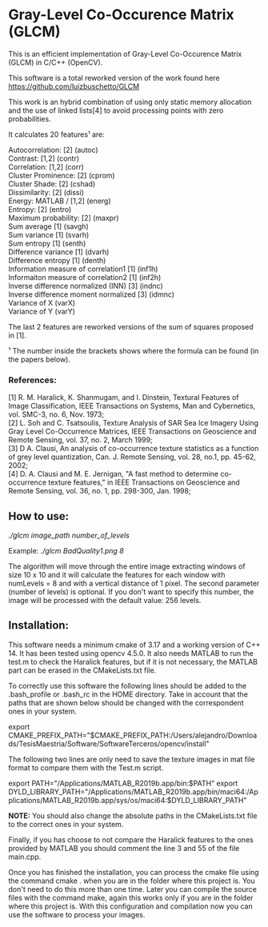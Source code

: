 <h1>Gray-Level Co-Occurence Matrix (GLCM)</h1>
This is an efficient implementation of Gray-Level Co-Occurence Matrix (GLCM) in C/C++ (OpenCV).  <br>

This software is a total reworked version of the work found here https://github.com/luizbuschetto/GLCM

This work is an hybrid combination of using only static memory allocation and the use of linked lists[4] to avoid processing points with zero probabilities.

It calculates 20 features¹ are:

Autocorrelation: [2]                      				(autoc)<br>
Contrast: [1,2]                    			            (contr)<br>
Correlation: [1,2]                        				(corr)<br>
Cluster Prominence: [2]                   			    (cprom)<br>
Cluster Shade: [2]                       	 			(cshad)<br>
Dissimilarity: [2]                        				(dissi)<br>
Energy: MATLAB / [1,2]                    				(energ)<br>
Entropy: [2]                              				(entro)<br>
Maximum probability: [2]                  			    (maxpr)<br>
Sum average [1]                           				(savgh)<br>
Sum variance [1]                         			 	(svarh)<br>
Sum entropy [1]                          				(senth)<br>
Difference variance [1]                   				(dvarh)<br>
Difference entropy [1]                    				(denth)<br>
Information measure of correlation1 [1]   	            (inf1h)<br>
Informaiton measure of correlation2 [1]   	            (inf2h)<br>
Inverse difference normalized (INN) [3]   		        (indnc)<br>
Inverse difference moment normalized [3]  	            (idmnc)<br>
Variance of X                                           (varX)<br>
Variance of Y                                           (varY)<br>

The last 2 features are reworked versions of the sum of squares proposed in [1].

¹ The number inside the brackets shows where the formula can be found (in the papers below). 

<h3>References:</h3>
[1] R. M. Haralick, K. Shanmugam, and I. Dinstein, Textural Features of Image Classification, IEEE Transactions on Systems, Man and Cybernetics, vol. SMC-3, no. 6, Nov. 1973;<br>
[2] L. Soh and C. Tsatsoulis, Texture Analysis of SAR Sea Ice Imagery Using Gray Level Co-Occurrence Matrices, IEEE Transactions on Geoscience and Remote Sensing, vol. 37, no. 2, March 1999;<br>
[3] D A. Clausi, An analysis of co-occurrence texture statistics as a function of grey level quantization, Can. J. Remote Sensing, vol. 28, no.1, pp. 45-62, 2002;<br>
[4] D. A. Clausi and M. E. Jernigan, "A fast method to determine co-occurrence texture features," in IEEE Transactions on Geoscience and Remote Sensing, vol. 36, no. 1, pp. 298-300, Jan. 1998;


<h2>How to use:</h2>
<i> ./glcm image_path number_of_levels </i>

Example: <i> ./glcm BadQuality1.png 8 </i>

The algorithm will move through the entire image extracting windows of size 10 x 10 and it will calculate the features for each window with numLevels = 8 and with a vertical distance of 1 pixel.
The second parameter (number of levels) is optional. If you don't want to specify this number, the image will be processed with the default value: 256 levels.

<h2>Installation:</h2>
This software needs a minimum cmake of 3.17 and a working version of C++ 14. It has been tested using opencv 4.5.0.
It also needs MATLAB to run the test.m to check the Haralick features, but if it is not necessary, the MATLAB part can be erased in the CMakeLists.txt file.

To correctly use this software the following lines should be added to the .bash_profile or .bash_rc in the HOME directory. Take in account that the paths that are shown below should be changed with the correspondent ones in your system.

export CMAKE_PREFIX_PATH="$CMAKE_PREFIX_PATH:/Users/alejandro/Downloads/TesisMaestria/Software/SoftwareTerceros/opencv/install"

The following two lines are only need to save the texture images in mat file format to compare them with the Test.m script.

export PATH="/Applications/MATLAB_R2019b.app/bin:$PATH"
export DYLD_LIBRARY_PATH="/Applications/MATLAB_R2019b.app/bin/maci64:/Applications/MATLAB_R2019b.app/sys/os/maci64:$DYLD_LIBRARY_PATH"

<b>NOTE:</b> You should also change the absolute paths in the CMakeLists.txt file to the correct ones in your system.

Finally, if you has choose to not compare the Haralick features to the ones provided by MATLAB you should comment the line 3 and 55 of the file main.cpp.

Once you has finished the installation, you can process the cmake file using the command cmake . when you are in the folder where this project is. You don't need to do this more than one time.
Later you can compile the source files with the command make, again this works only if you are in the folder where this project is. With this configuration and compilation now you can use the software to process your images.